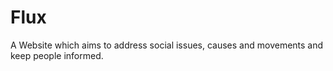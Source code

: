 # Flux
A Website which aims to address social issues, causes and movements and keep people informed.
